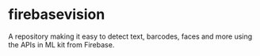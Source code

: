 # firebasevision
A repository making it easy to detect text, barcodes, faces and more using the APIs in ML kit from Firebase.
